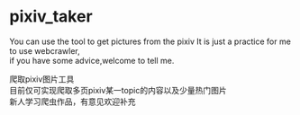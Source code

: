 # pixiv_taker  
You can use the tool to get pictures from the pixiv
It is just a practice for me to use webcrawler,   
if you have some advice,welcome to tell me.    
  
爬取pixiv图片工具  
目前仅可实现爬取多页pixiv某一topic的内容以及少量热门图片  
新人学习爬虫作品，有意见欢迎补充  
